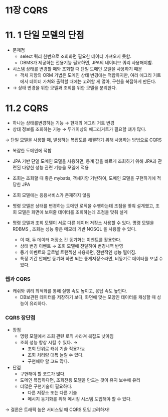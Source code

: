 # 11장 CQRS

# 11. 1 단일 모델의 단점

- 문제점
    - select 쿼리 한번으로 조회화면 필요한 데이터 가져오지 못함.
    - DBMS가 제공하는 전용기능 필요하면, JPA의 네이티브 쿼리 사용해야함.
- 시스템 상태를 변경할 때와 조회할 때 단일 도메인 모델을 사용하기 때문
    - 객체 지향의 ORM 기법은 도메인 상태 변경에는 적합하지만, 여러 애그리 거트에서 데이터 가쳐와 출력할 때에는 고려할 게 많아, 구현을 복잡하게 만든다.
- → 상태 변경을 위한 모델과 조회를 위한 모델을 분리한다.

# 11.2 CQRS

- 하나는 상태를변경하는 기능 → 한개의 애그리 거트 변경
- 상태 정보를 조회하는 기능 → 두개이상의 애그리거트가 필요할 떄가 많다.

→ 단일 모델을 사용할 때, 발생하는 복잡도를 해결하기 위해 사용하는 방법으로 CQRS 

- 복잡한 도메인에 적합
- JPA 기반 단일 도메인 모델을 사용하면, 통계 값을 빠르게 조회하기 위해 JPA과 관련된 다양한 성능 관련 기능을 모델에 적용
- 조회는 조회할 때 좋은 mybatis, 객체지향 기반하여, 도메인 모델을 구현하기에 적당한 JPA

- 조회 모델에는 응용서비스가 존재하지 않음
- 명령 모델은 상태를 변경하는 도메인 로직을 수행하는데 초점을 맞춰 설계했고, 조회 모델은 화면에 보여줄 데이터를 조회하는데 초점을 맞춰 설계
- 명령 모델과 조회 모델이 서로 다른 데이터 저장소 사용할 수 있다. 명령 모델을 RDBMS , 조회는 성능 좋은 메모리 기반 NOSQL 을 사용할 수 있다.
    - 이 때, 두 데이터 저장소 간 동기화는 이벤트를 활용한다.
    - 상태 변경 이벤트 → 조회 모델에 전달하여 변경내역 반영
    - 동기 이벤트와 글로벌 트랜젝션 사용하면, 전반적인 성능 떨어짐.
    - 특정 기간 안에만 동기화 하면 되는 통계저장소라면, 비동기로 데이터를 보낼 수 있다.

### 웹과 CQRS

- 캐쉬와 쿼리 최적화를 통해 실행 속도 높이고, 응답 속도 높인다.
    - DB보관된 데이터를 저장하기 보다, 화면에 맞는 모양인 데이터를 캐싱할 때 성능이 유리하다.

### CQRS 장단점

- 장점
    - 명령 모델에서 조회 관련 로직 사라져 복잡도 낮아짐
    - 조회 성능 향상 시킬 수 있다. →
        - 조회 단위로 캐쉬 기술 적용가능
        - 조회 처리량 대폭 늘릴 수 있다.
        - 구현해야 할 코드 많다.
- 단점
    - 구현해야 할 코드가 많다.
    - 도메인 복잡하다면, 조회전용 모델을 만드는 것이 유지 보수에 유리
    - 더많은 구현기술이 필요하다.
        - 다른 저장소 또는 다른 기술
        - 메시지 동기화를 위해 메시징 시스템 도입해야 할 수 있다.
        

→ 결론은 트래픽 높은 서비스일 때 CQRS 도입 고려하자!
